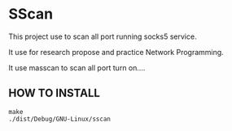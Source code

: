 # SScan
This project use to scan all port running socks5 service.

It use for research propose and practice Network Programming.

It use masscan to scan all port turn on....

## HOW TO INSTALL
```
make
./dist/Debug/GNU-Linux/sscan 
```

